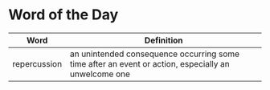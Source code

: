 # Word of the Day

|Word|Definition|
|---|---|
|repercussion|an unintended consequence occurring some time after an event or action, especially an unwelcome one|